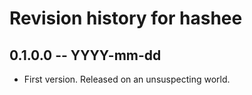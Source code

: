 # Revision history for hashee

## 0.1.0.0 -- YYYY-mm-dd

* First version. Released on an unsuspecting world.
